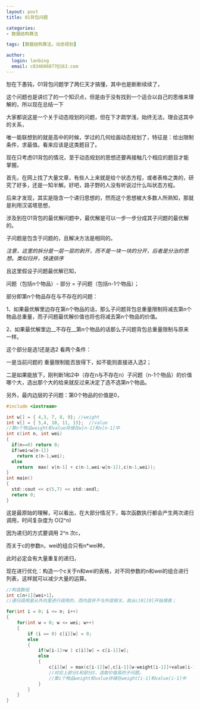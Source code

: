 ```yaml
---
layout: post
title: 01背包问题

categories:
- 数据结构算法

tags: [数据结构算法，动态规划]

author:
  login: lanbing
  email: c834606877@163.com
---
```



恕在下愚钝，01背包问题学了两仨天才搞懂，其中也是断断续续了，

这个问题也是讲烂了的一个知识点，但是由于没有找到一个适合以自己的思维来理解的，所以现在总结一下

大家都说这是一个关于动态规划的问题，但在下才疏学浅，始终无法，理会这其中的关系，

唯一能联想到的就是高中的时候，学过的几何绘画动态规划了，特征是：给出限制条件，求最值。看来应该是这类题目了。

现在只考虑01背包的情况，至于动态规划的思想还要再接触几个相应的题目才能掌握。

<!--more-->
首先，在网上找了大量文章，有些人上来就是给个状态方程，或者表格之类的，研究了好多，还是一知半解。好吧，路子野的人没有听说过什么叫状态方程。

后来才发现，其实是隐含一个递归思想的，然而这个思想被大多数人所熟知，那就是利用汉诺塔思想，

涉及到在01背包的最优解问题中，最优解是可以一步一步分成其子问题的最优解的。

子问题是包含于问题的，且解决方法是相同的。

_注意，这里的拆分是一层一层的剥开，而不是一块一块的分开，后者是分治的思想。类似归并，快速排序_

且这里假设子问题最优解已知，

问题（包括n个物品）- 部分 = 子问题（包括n-1个物品）；

部分即第n个物品存在与不存在的问题：

1、如果最优解里边存在第n个物品的话，那么子问题背包总重量限制将减去第n个物品总重量，而子问题最优解价值也将也将减去第n个物品的价值。

2、如果最优解里边__不存在__第n个物品的话那么子问题背包总重量限制与原来一样。

这个部分是选1还是选2 看两个条件：

一是当前问题的 重量限制能否放得下，如不能则直接进入选2；

二是如果能放下，刚判断1和2中（存在n与不存在n）子问题（n-1个物品）的价值哪个大，选出那个大的给来就反过来决定了选不选第n个物品。

另外，最内边层的子问题：第0个物品的价值是0，

```c
#include <iostream>

int w[] = { 4,3, 7, 8, 9}; //weight
int v[] = { 5,4, 10, 11, 13};  //value
//第n个物品weight和value存储在w[n-1]和v[n-1]中
int c(int n, int wei)
{
  if(n==0) return 0;
  if(wei<w[n-1])
    return c(n-1,wei);
  else
    return  max( v[n-1] + c(n-1,wei-w[n-1]),c(n-1,wei));
}
int main()
{
  std::cout << c(5,7) << std::endl;
  return 0;
}
```

这是最原始的理解，可以看出，在大部分情况下，每次函数执行都会产生两次递归调用，时间复杂度为 O(2^n)

因为递归的方式要调用 2^n 次c，

而关于c的参数n，wei的组合只有n*wei种，

此时必定会有大量重复的递归，

现在进行优化：构造一个c关于n和wei的表格，对不同参数的n和wei的组合进行列表，这样就可以减少大量的运算。

```c
//构造数组
int c[n+1][wei+1]，
//递归调用是从外向里进行调用的，而内层并不与外层相关。故从c[0][0]开始填表；

for(int i = 0; i <= n; i++)
{
    for(int w = 0; w <= wei; w++)
    {
        if (i == 0) c[i][w] = 0;
        else
        {
            if(w[i-1]>w ) c[i][w] = c[i-1][w];
            else
            {
                c[i][w] = max(c[i-1][w],c[i-1][w-weight[i-1]]+value[i-1])
                //对应上部分1和部分2，选取价值高的子问题。
                //第i个物品weight和value存储在weight[i-1]和value[i-1]中
            }
        }
    }
}
```
